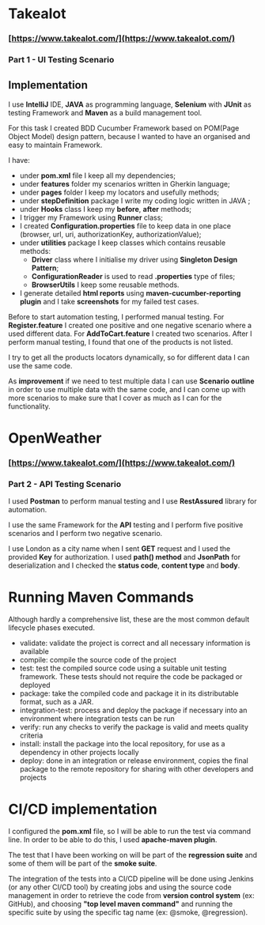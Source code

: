 # Takealot 

### [https://www.takealot.com/](https://www.takealot.com/)

### Part 1 - UI Testing Scenario

## Implementation
    

I use **IntelliJ** IDE, **JAVA** as programming language, **Selenium** with **JUnit** as testing Framework and **Maven** as a build management tool.

For this task I created BDD Cucumber Framework based on POM(Page Object Model) design pattern,
because I wanted to have an organised and easy to maintain Framework. 

I have:
- under **pom.xml** file I keep all my dependencies;
- under **features** folder my scenarios written in Gherkin language;
- under **pages** folder I keep my locators and usefully methods;
- under **stepDefinition** package I write my coding logic written in JAVA ;
- under **Hooks** class I keep my **before**, **after** methods;
- I trigger my Framework using **Runner** class;
- I created **Configuration.properties** file to keep data in one place (browser, url, uri, authorizationKey, authorizationValue);
- under **utilities** package I keep classes which contains reusable methods:
  - **Driver** class where I initialise my driver using **Singleton Design Pattern**;  
  - **ConfigurationReader** is used to read **.properties** type of files;
  - **BrowserUtils** I keep some reusable methods.
- I generate detailed **html reports** using **maven-cucumber-reporting plugin** and I take **screenshots** for my failed test cases.

Before to start automation testing, I performed manual testing. 
For **Register.feature** I created one positive and one negative scenario where a used different data. 
For **AddToCart.feature** I created two scenarios. After I perform manual testing, I found that one of the products is not listed. 

I try to get all the products locators dynamically, so for different data I can use the same code.

As **improvement** if we need to test multiple data I can use **Scenario outline** in order to use multiple data with the same code, and I can come up with more scenarios to make sure that I cover as much as I can for the functionality. 

# OpenWeather
### [https://www.takealot.com/](https://www.takealot.com/)
### Part 2 - API Testing Scenario

I used **Postman** to perform manual testing and I use **RestAssured** library for automation.

I use the same Framework for the **API** testing and I perform five positive scenarios and I perform two negative scenario.

I use London as a city name when I sent **GET** request and I used the provided **Key** for authorization.
I used **path() method** and **JsonPath** for deserialization and I checked the **status code**, **content type** and **body**.

# Running Maven Commands

Although hardly a comprehensive list, these are the most common default lifecycle phases executed.

- validate: validate the project is correct and all necessary information is available
- compile: compile the source code of the project
- test: test the compiled source code using a suitable unit testing framework. These tests should not require the code be packaged or deployed
- package: take the compiled code and package it in its distributable format, such as a JAR.
- integration-test: process and deploy the package if necessary into an environment where integration tests can be run
- verify: run any checks to verify the package is valid and meets quality criteria
- install: install the package into the local repository, for use as a dependency in other projects locally
- deploy: done in an integration or release environment, copies the final package to the remote repository for sharing with other developers and projects

# CI/CD implementation

I configured the **pom.xml** file, so I will be able to run the test via command line. In order to be able to do this, I used **apache-maven plugin**.

The test that I have been working on will be part of the **regression suite** and some of them will be part of the **smoke suite**.

The integration of the tests into a CI/CD pipeline will be done using Jenkins (or any other CI/CD tool) by creating jobs and using the source code management in order to retrieve the code from **version control system** (ex: GitHub), and choosing **"top level maven command"** and running the specific suite by using the specific tag name (ex: @smoke, @regression). 



